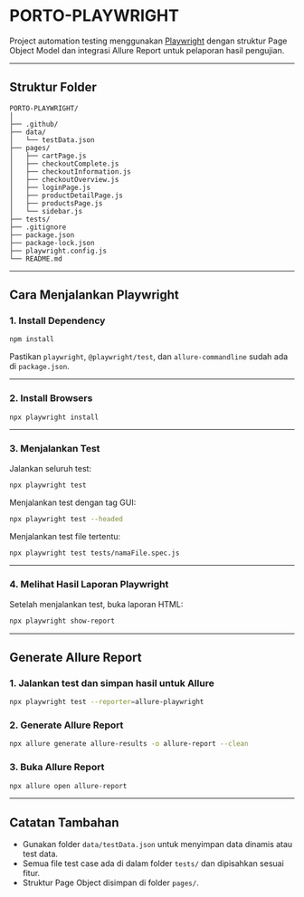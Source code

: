 # PORTO-PLAYWRIGHT

Project automation testing menggunakan [Playwright](https://playwright.dev/) dengan struktur Page Object Model dan integrasi Allure Report untuk pelaporan hasil pengujian.

---

## Struktur Folder

```
PORTO-PLAYWRIGHT/
│
├── .github/                     
├── data/
│   └── testData.json      
├── pages/                 
│   ├── cartPage.js
│   ├── checkoutComplete.js
│   ├── checkoutInformation.js
│   ├── checkoutOverview.js
│   ├── loginPage.js
│   ├── productDetailPage.js
│   ├── productsPage.js
│   └── sidebar.js       
├── tests/                 
├── .gitignore
├── package.json
├── package-lock.json
├── playwright.config.js
└── README.md              
```

---

## Cara Menjalankan Playwright

### 1. Install Dependency

```bash
npm install
```

Pastikan `playwright`, `@playwright/test`, dan `allure-commandline` sudah ada di `package.json`.

---

### 2. Install Browsers

```bash
npx playwright install
```

---

### 3. Menjalankan Test

Jalankan seluruh test:

```bash
npx playwright test
```

Menjalankan test dengan tag GUI:

```bash
npx playwright test --headed
```

Menjalankan test file tertentu:

```bash
npx playwright test tests/namaFile.spec.js
```

---

### 4. Melihat Hasil Laporan Playwright

Setelah menjalankan test, buka laporan HTML:

```bash
npx playwright show-report
```

---

## Generate Allure Report

### 1. Jalankan test dan simpan hasil untuk Allure

```bash
npx playwright test --reporter=allure-playwright
```

### 2. Generate Allure Report

```bash
npx allure generate allure-results -o allure-report --clean
```

### 3. Buka Allure Report

```bash
npx allure open allure-report
```

---

## Catatan Tambahan

- Gunakan folder `data/testData.json` untuk menyimpan data dinamis atau test data.
- Semua file test case ada di dalam folder `tests/` dan dipisahkan sesuai fitur.
- Struktur Page Object disimpan di folder `pages/`.